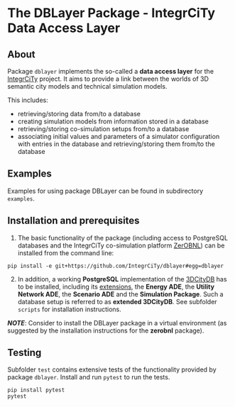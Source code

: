 # The DBLayer Package - IntegrCiTy Data Access Layer

## About

Package `dblayer` implements the so-called a **data access layer** for the [IntegrCiTy](http://iese.heig-vd.ch/projets/integrcity) project.
It aims to provide a link between the worlds of 3D semantic city models and technical simulation models.

This includes:
* retrieving/storing data from/to a database
* creating simulation models from information stored in a database
* retrieving/storing co-simulation setups from/to a database
* associating initial values and parameters of a simulator configuration with entries in the database and retrieving/storing them from/to the database


## Examples

Examples for using package DBLayer can be found in subdirectory `examples`.


## Installation and prerequisites

1. The basic functionality of the package (including access to PostgreSQL databases and the IntegrCiTy co-simulation platform [ZerOBNL](https://github.com/IntegrCiTy/zerobnl)) can be installed from the command line:
```
pip install -e git+https://github.com/IntegrCiTy/dblayer#egg=dblayer
```
2. In addition, a working **PostgreSQL** implementation of the [3DCityDB](https://www.3dcitydb.org) has to be installed, including its [extensions](https://github.com/gioagu/3dcitydb_ade), the **Energy ADE**, the **Utility Network ADE**, the **Scenario ADE** and the **Simulation Package**.
Such a database setup is referred to as **extended 3DCityDB**.
See subfolder `scripts` for installation instructions.

***NOTE***: Consider to install the DBLayer package in a virtual environment (as suggested by the installation instructions for the **zerobnl** package).

## Testing

Subfolder `test` contains extensive tests of the functionality provided by package `dblayer`.
Install and run `pytest` to run the tests.
```
pip install pytest
pytest
```
